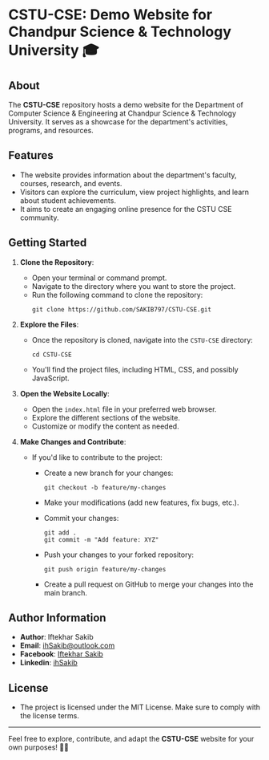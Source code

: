 # CSTU-CSE: Demo Website for Chandpur Science & Technology University 🎓

## About
The **CSTU-CSE** repository hosts a demo website for the Department of Computer Science & Engineering at Chandpur Science & Technology University. It serves as a showcase for the department's activities, programs, and resources.



## Features
- The website provides information about the department's faculty, courses, research, and events.
- Visitors can explore the curriculum, view project highlights, and learn about student achievements.
- It aims to create an engaging online presence for the CSTU CSE community.

## Getting Started
1. **Clone the Repository**:
   - Open your terminal or command prompt.
   - Navigate to the directory where you want to store the project.
   - Run the following command to clone the repository:
     ```
     git clone https://github.com/SAKIB797/CSTU-CSE.git
     ```

2. **Explore the Files**:
   - Once the repository is cloned, navigate into the `CSTU-CSE` directory:
     ```
     cd CSTU-CSE
     ```

   - You'll find the project files, including HTML, CSS, and possibly JavaScript.

3. **Open the Website Locally**:
   - Open the `index.html` file in your preferred web browser.
   - Explore the different sections of the website.
   - Customize or modify the content as needed.

4. **Make Changes and Contribute**:
   - If you'd like to contribute to the project:
     - Create a new branch for your changes:
       
       ```
       git checkout -b feature/my-changes
       ```
     - Make your modifications (add new features, fix bugs, etc.).
  
     - Commit your changes:
       
       ```
       git add .
       git commit -m "Add feature: XYZ"
       ```

     - Push your changes to your forked repository:
       
       ```
       git push origin feature/my-changes
       ```
     - Create a pull request on GitHub to merge your changes into the main branch.
## Author Information
- **Author**: Iftekhar Sakib
- **Email**: ihSakib@outlook.com
- **Facebook**: <a href="https://www.facebook.com/SAKIB797" target="_blank" > Iftekhar Sakib </a>
- **Linkedin**: <a href="www.linkedin.com/in/ihsakib" target="_blank" > ihSakib </a>

## License
   - The project is licensed under the MIT License. Make sure to comply with the license terms.
---
Feel free to explore, contribute, and adapt the **CSTU-CSE** website for your own purposes! 🚀🌟
